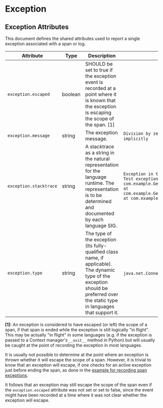 
<!--- Hugo front matter used to generate the website version of this page:
--->

<!-- NOTE: THIS FILE IS AUTOGENERATED. DO NOT EDIT BY HAND. -->
<!-- see templates/registry/markdown/attribute_namespace.md.j2 -->

# Exception



## Exception Attributes

This document defines the shared attributes used to report a single exception associated with a span or log.


| Attribute  | Type | Description  | Examples  | Stability |
|---|---|---|---|---|
| `exception.escaped` | boolean | SHOULD be set to true if the exception event is recorded at a point where it is known that the exception is escaping the scope of the span. [1] |  | ![Stable](https://img.shields.io/badge/-stable-lightgreen) |
| `exception.message` | string | The exception message. | `Division by zero`; `Can't convert 'int' object to str implicitly` | ![Stable](https://img.shields.io/badge/-stable-lightgreen) |
| `exception.stacktrace` | string | A stacktrace as a string in the natural representation for the language runtime. The representation is to be determined and documented by each language SIG. | `Exception in thread "main" java.lang.RuntimeException: Test exception\n at com.example.GenerateTrace.methodB(GenerateTrace.java:13)\n at com.example.GenerateTrace.methodA(GenerateTrace.java:9)\n at com.example.GenerateTrace.main(GenerateTrace.java:5)` | ![Stable](https://img.shields.io/badge/-stable-lightgreen) |
| `exception.type` | string | The type of the exception (its fully-qualified class name, if applicable). The dynamic type of the exception should be preferred over the static type in languages that support it. | `java.net.ConnectException`; `OSError` | ![Stable](https://img.shields.io/badge/-stable-lightgreen) |


**[1]:** An exception is considered to have escaped (or left) the scope of a span,
if that span is ended while the exception is still logically "in flight".
This may be actually "in flight" in some languages (e.g. if the exception
is passed to a Context manager's `__exit__` method in Python) but will
usually be caught at the point of recording the exception in most languages.

It is usually not possible to determine at the point where an exception is thrown
whether it will escape the scope of a span.
However, it is trivial to know that an exception
will escape, if one checks for an active exception just before ending the span,
as done in the [example for recording span exceptions](https://opentelemetry.io/docs/specs/semconv/exceptions/exceptions-spans/#recording-an-exception).

It follows that an exception may still escape the scope of the span
even if the `exception.escaped` attribute was not set or set to false,
since the event might have been recorded at a time where it was not
clear whether the exception will escape.

